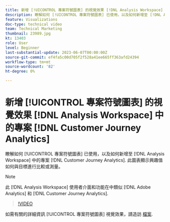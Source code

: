 ```yaml
---
title: 新增 [!UICONTROL 專案符號圖表] 的視覺效果 [!DNL Analysis Workspace] 專案
description: 瞭解如何 [!UICONTROL 專案符號圖表] 已使用，以及如何新增至 [!DNL Analysis Workspace] 中的專案 [!DNL Customer Journey Analytics].
feature: Visualizations
doc-type: technical video
team: Technical Marketing
thumbnail: 23989.jpg
kt: 13403
role: User
level: Beginner
last-substantial-update: 2023-06-07T00:00:00Z
source-git-commit: ef4fa5c00d705f2f528a41ee665ff363afd24394
workflow-type: tm+mt
source-wordcount: '82'
ht-degree: 0%

---
```


# 新增 [!UICONTROL 專案符號圖表] 的視覺效果 [!DNL Analysis Workspace] 中的專案 [!DNL Customer Journey Analytics]

瞭解如何 [!UICONTROL 專案符號圖表] 已使用，以及如何新增至 [!DNL Analysis Workspace] 中的專案 [!DNL Customer Journey Analytics]. 此圖表顯示興趣值如何與目標進行比較或測量。

>[!NOTE]
>
>此 [!DNL Analysis Workspace] 使用者介面和功能在中類似 [!DNL Adobe Analytics] 和 [!DNL Customer Journey Analytics].

>[!VIDEO](https://video.tv.adobe.com/v/23989/?quality=12&learn=on)

如需有關的詳細資訊 [!UICONTROL 專案符號圖表] 視覺效果，請造訪 [檔案](https://experienceleague.adobe.com/docs/analytics-platform/using/cja-workspace/visualizations/bullet-graph.html).
